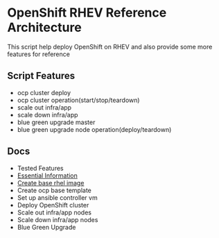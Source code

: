 # OpenShift RHEV Reference Architecture


This script help deploy OpenShift on RHEV and also provide some more features for reference


## Script Features
- ocp cluster deploy
- ocp cluster operation(start/stop/teardown)
- scale out infra/app
- scale down infra/app
- blue green upgrade master
- blue green upgrade node operation(deploy/teardown)

## Docs
- Tested Features
- [Essential Information](./docs/setup.md)
- [Create base rhel image](./docs/base-rhel-image.md)
- Create ocp base template
- Set up ansible controller vm
- Deploy OpenShift cluster
- Scale out infra/app nodes
- Scale down infra/app nodes
- Blue Green Upgrade
  




